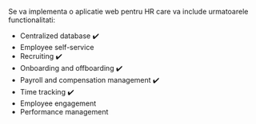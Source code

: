 
Se va implementa o aplicatie web pentru HR care va include urmatoarele functionalitati:

- Centralized database :heavy_check_mark:                      
- Employee self-service
- Recruiting :heavy_check_mark:                                 
- Onboarding and offboarding :heavy_check_mark:                 
- Payroll and compensation management :heavy_check_mark:
- Time tracking :heavy_check_mark:                          
- Employee engagement
- Performance management
